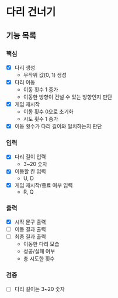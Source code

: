 # 다리 건너기

## 기능 목록

### 핵심
- [x] 다리 생성
  - 무작위 값(0, 1) 생성
- [x] 다리 이동
  - 이동 횟수 1 증가
  - 이동한 방향이 건널 수 있는 방향인지 판단
- [x] 게임 재시작 
  - 이동 횟수 0으로 초기화
  - 시도 횟수 1 증가
- [x] 이동 횟수가 다리 길이와 일치하는지 판단

### 입력
- [x] 다리 길이 입력
  - 3~20 숫자
- [x] 이동할 칸 입력
  - U, D
- [x] 게임 재시작/종료 여부 입력
  - R, Q

### 출력
- [x] 시작 문구 출력
- [ ] 이동 결과 출력
- [ ] 최종 결과 출력
  - 이동한 다리 모습
  - 성공/실패 여부
  - 총 시도한 횟수

### 검증
- [ ] 다리 길이는 3~20 숫자